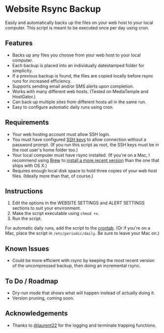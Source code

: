 Website Rsync Backup
====================

Easily and automatically backs up the files on your web host to your local computer. This script is meant to be executed once per day using cron.


## Features

- Backs up any files you choose from your web host to your local computer.
- Each backup is placed into an individually datestamped folder for simplicity.
- If a previous backup is found, the files are copied locally before rsync runs for increased efficiency.
- Supports sending email and/or SMS alerts upon completion.
- Works with many different web hosts. (Tested on MediaTemple and HostGator.)
- Can back up multiple sites from different hosts all in the same run.
- Easy to configure automatic daily runs using cron.


## Requirements

- Your web hosting account must allow SSH login.
- You must have configured [SSH keys](https://www.digitalocean.com/community/tutorials/how-to-set-up-ssh-keys--2) to allow connection without a password prompt. (If you run this script as root, the SSH keys must be in the root user's home folder too.)
- Your local computer must have rsync installed. (If you're on a Mac, I recommend using [Brew](http://brew.sh/) to [install a more recent version](http://zaiste.net/2012/07/brand_new_rsync_for_osx/) than the one that ships with OS X.)
- Requires enough local disk space to hold three copies of your web host files. (Ideally more than that, of course.)


## Instructions

1. Edit the options in the WEBSITE SETTINGS and ALERT SETTINGS sections to suit your environment.
2. Make the script executable using `chmod +x`.
3. Run the script.

For automatic daily runs, add the script to the [crontab](http://crontab.org/). (Or if you're on a Mac, place the script in `/etc/periodic/daily`. Be sure to leave your Mac on.)


## Known Issues

- Could be more efficient with rsync by keeping the most recent version of the uncompressed backup, then doing an incremental rsync.


## To Do / Roadmap

- Dry-run mode that shows what will happen instead of actually doing it.
- Version pruning, coming soon.


## Acknowledgements

- Thanks to [@laurent22](https://github.com/laurent22) for the logging and terminate trapping functions.
